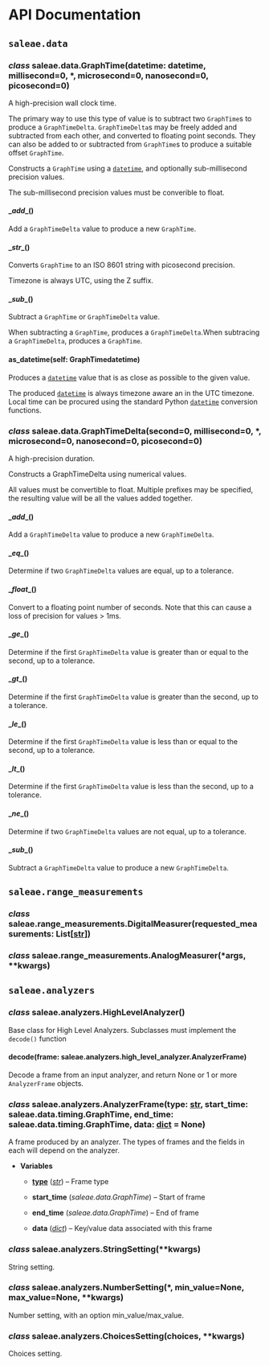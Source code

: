 # API Documentation

## `saleae.data`

### _class_ saleae.data.GraphTime(datetime: datetime, millisecond=0, \*, microsecond=0, nanosecond=0, picosecond=0)
A high-precision wall clock time.

The primary way to use this type of value is to subtract two `GraphTime`s to produce a `GraphTimeDelta`. `GraphTimeDelta`s
may be freely added and subtracted from each other, and converted to floating point seconds. They can also be added to or subtracted from `GraphTime`s
to produce a suitable offset `GraphTime`.

Constructs a `GraphTime` using a [`datetime`](https://docs.python.org/3/library/datetime.html#datetime.datetime), and optionally sub-millisecond precision values.

The sub-millisecond precision values must be converible to float.


#### \__add__()
Add a `GraphTimeDelta` value to produce a new `GraphTime`.


#### \__str__()
Converts `GraphTime` to an ISO 8601 string with picosecond precision.

Timezone is always UTC, using the Z suffix.


#### \__sub__()
Subtract a `GraphTime` or `GraphTimeDelta` value.

When subtracting a `GraphTime`, produces a `GraphTimeDelta`.When subtracing a `GraphTimeDelta`, produces a `GraphTime`.
#### as_datetime(self: GraphTimedatetime)
Produces a [`datetime`](https://docs.python.org/3/library/datetime.html#datetime.datetime) value that is as close as possible to the given value.

The produced [`datetime`](https://docs.python.org/3/library/datetime.html#datetime.datetime) is always timezone aware an in the UTC timezone. Local time can be procured
using the standard Python [`datetime`](https://docs.python.org/3/library/datetime.html#datetime.datetime) conversion functions.


### _class_ saleae.data.GraphTimeDelta(second=0, millisecond=0, \*, microsecond=0, nanosecond=0, picosecond=0)
A high-precision duration.

Constructs a GraphTimeDelta using numerical values.

All values must be convertible to float. Multiple prefixes may be specified, the resulting value will
be all the values added together.


#### \__add__()
Add a `GraphTimeDelta` value to produce a new `GraphTimeDelta`.


#### \__eq__()
Determine if two `GraphTimeDelta` values are equal, up to a tolerance.


#### \__float__()
Convert to a floating point number of seconds. Note that this can cause a loss of precision for values > 1ms.


#### \__ge__()
Determine if the first `GraphTimeDelta` value is greater than or equal to the second, up to a tolerance.


#### \__gt__()
Determine if the first `GraphTimeDelta` value is greater than the second, up to a tolerance.


#### \__le__()
Determine if the first `GraphTimeDelta` value is less than or equal to the second, up to a tolerance.


#### \__lt__()
Determine if the first `GraphTimeDelta` value is less than the second, up to a tolerance.


#### \__ne__()
Determine if two `GraphTimeDelta` values are not equal, up to a tolerance.


#### \__sub__()
Subtract a `GraphTimeDelta` value to produce a new `GraphTimeDelta`.

## `saleae.range_measurements`

### _class_ saleae.range_measurements.DigitalMeasurer(requested_measurements: List[[str](https://docs.python.org/3/library/stdtypes.html#str)])

### _class_ saleae.range_measurements.AnalogMeasurer(\*args, \*\*kwargs)

## `saleae.analyzers`

### _class_ saleae.analyzers.HighLevelAnalyzer()
Base class for High Level Analyzers. Subclasses must implement the `decode()` function


#### decode(frame: saleae.analyzers.high_level_analyzer.AnalyzerFrame)
Decode a frame from an input analyzer, and return None or 1 or more `AnalyzerFrame` objects.


### _class_ saleae.analyzers.AnalyzerFrame(type: [str](https://docs.python.org/3/library/stdtypes.html#str), start_time: saleae.data.timing.GraphTime, end_time: saleae.data.timing.GraphTime, data: [dict](https://docs.python.org/3/library/stdtypes.html#dict) = None)
A frame produced by an analyzer.
The types of frames and the fields in each will depend on the analyzer.


* **Variables**

    
    * [**type**](https://docs.python.org/3/library/functions.html#type) ([*str*](https://docs.python.org/3/library/stdtypes.html#str)) – Frame type


    * **start_time** (*saleae.data.GraphTime*) – Start of frame


    * **end_time** (*saleae.data.GraphTime*) – End of frame


    * **data** ([*dict*](https://docs.python.org/3/library/stdtypes.html#dict)) – Key/value data associated with this frame



### _class_ saleae.analyzers.StringSetting(\*\*kwargs)
String setting.


### _class_ saleae.analyzers.NumberSetting(\*, min_value=None, max_value=None, \*\*kwargs)
Number setting, with an option min_value/max_value.


### _class_ saleae.analyzers.ChoicesSetting(choices, \*\*kwargs)
Choices setting.
